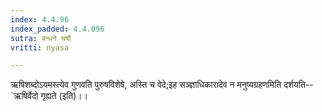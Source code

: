 ```yaml
---
index: 4.4.96
index_padded: 4.4.096
sutra: बन्धने चर्षौ
vritti: nyasa

---
```

ऋषिशब्दोऽयमस्त्येव गुणवति पुरुषविशेषे, अस्ति च वेदे;इह सञ्ज्ञाधिकारादेव न मनुष्यग्रहणमिति दर्शयति-- `ऋषिर्वेदो गृह्यते (इति)।।